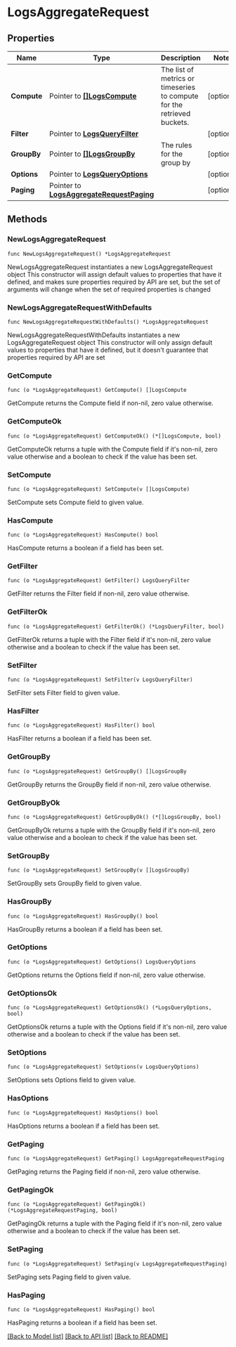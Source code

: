 # LogsAggregateRequest

## Properties

Name | Type | Description | Notes
------------ | ------------- | ------------- | -------------
**Compute** | Pointer to [**[]LogsCompute**](LogsCompute.md) | The list of metrics or timeseries to compute for the retrieved buckets. | [optional] 
**Filter** | Pointer to [**LogsQueryFilter**](LogsQueryFilter.md) |  | [optional] 
**GroupBy** | Pointer to [**[]LogsGroupBy**](LogsGroupBy.md) | The rules for the group by | [optional] 
**Options** | Pointer to [**LogsQueryOptions**](LogsQueryOptions.md) |  | [optional] 
**Paging** | Pointer to [**LogsAggregateRequestPaging**](LogsAggregateRequest_paging.md) |  | [optional] 

## Methods

### NewLogsAggregateRequest

`func NewLogsAggregateRequest() *LogsAggregateRequest`

NewLogsAggregateRequest instantiates a new LogsAggregateRequest object
This constructor will assign default values to properties that have it defined,
and makes sure properties required by API are set, but the set of arguments
will change when the set of required properties is changed

### NewLogsAggregateRequestWithDefaults

`func NewLogsAggregateRequestWithDefaults() *LogsAggregateRequest`

NewLogsAggregateRequestWithDefaults instantiates a new LogsAggregateRequest object
This constructor will only assign default values to properties that have it defined,
but it doesn't guarantee that properties required by API are set

### GetCompute

`func (o *LogsAggregateRequest) GetCompute() []LogsCompute`

GetCompute returns the Compute field if non-nil, zero value otherwise.

### GetComputeOk

`func (o *LogsAggregateRequest) GetComputeOk() (*[]LogsCompute, bool)`

GetComputeOk returns a tuple with the Compute field if it's non-nil, zero value otherwise
and a boolean to check if the value has been set.

### SetCompute

`func (o *LogsAggregateRequest) SetCompute(v []LogsCompute)`

SetCompute sets Compute field to given value.

### HasCompute

`func (o *LogsAggregateRequest) HasCompute() bool`

HasCompute returns a boolean if a field has been set.

### GetFilter

`func (o *LogsAggregateRequest) GetFilter() LogsQueryFilter`

GetFilter returns the Filter field if non-nil, zero value otherwise.

### GetFilterOk

`func (o *LogsAggregateRequest) GetFilterOk() (*LogsQueryFilter, bool)`

GetFilterOk returns a tuple with the Filter field if it's non-nil, zero value otherwise
and a boolean to check if the value has been set.

### SetFilter

`func (o *LogsAggregateRequest) SetFilter(v LogsQueryFilter)`

SetFilter sets Filter field to given value.

### HasFilter

`func (o *LogsAggregateRequest) HasFilter() bool`

HasFilter returns a boolean if a field has been set.

### GetGroupBy

`func (o *LogsAggregateRequest) GetGroupBy() []LogsGroupBy`

GetGroupBy returns the GroupBy field if non-nil, zero value otherwise.

### GetGroupByOk

`func (o *LogsAggregateRequest) GetGroupByOk() (*[]LogsGroupBy, bool)`

GetGroupByOk returns a tuple with the GroupBy field if it's non-nil, zero value otherwise
and a boolean to check if the value has been set.

### SetGroupBy

`func (o *LogsAggregateRequest) SetGroupBy(v []LogsGroupBy)`

SetGroupBy sets GroupBy field to given value.

### HasGroupBy

`func (o *LogsAggregateRequest) HasGroupBy() bool`

HasGroupBy returns a boolean if a field has been set.

### GetOptions

`func (o *LogsAggregateRequest) GetOptions() LogsQueryOptions`

GetOptions returns the Options field if non-nil, zero value otherwise.

### GetOptionsOk

`func (o *LogsAggregateRequest) GetOptionsOk() (*LogsQueryOptions, bool)`

GetOptionsOk returns a tuple with the Options field if it's non-nil, zero value otherwise
and a boolean to check if the value has been set.

### SetOptions

`func (o *LogsAggregateRequest) SetOptions(v LogsQueryOptions)`

SetOptions sets Options field to given value.

### HasOptions

`func (o *LogsAggregateRequest) HasOptions() bool`

HasOptions returns a boolean if a field has been set.

### GetPaging

`func (o *LogsAggregateRequest) GetPaging() LogsAggregateRequestPaging`

GetPaging returns the Paging field if non-nil, zero value otherwise.

### GetPagingOk

`func (o *LogsAggregateRequest) GetPagingOk() (*LogsAggregateRequestPaging, bool)`

GetPagingOk returns a tuple with the Paging field if it's non-nil, zero value otherwise
and a boolean to check if the value has been set.

### SetPaging

`func (o *LogsAggregateRequest) SetPaging(v LogsAggregateRequestPaging)`

SetPaging sets Paging field to given value.

### HasPaging

`func (o *LogsAggregateRequest) HasPaging() bool`

HasPaging returns a boolean if a field has been set.


[[Back to Model list]](../README.md#documentation-for-models) [[Back to API list]](../README.md#documentation-for-api-endpoints) [[Back to README]](../README.md)


